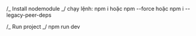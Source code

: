 /_ Install nodemodule _/
chạy lệnh:
npm i
hoặc
npm --force
hoặc
npm i --legacy-peer-deps

/_ Run project _/
npm run dev
